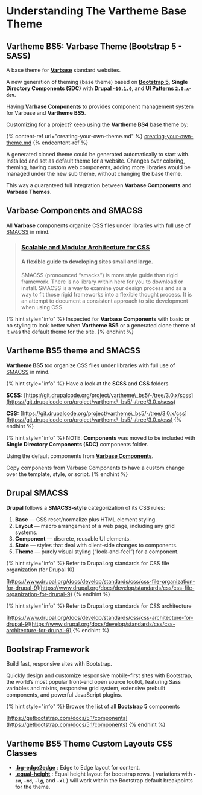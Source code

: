 # Understanding The Vartheme Base Theme

## Vartheme BS5: Varbase Theme (Bootstrap 5 - SASS)

A base theme for [**Varbase**](https://www.drupal.org/project/varbase) standard websites.

A new generation of theming (base theme) based on [**Bootstrap 5**](https://getbootstrap.com/), **Single Directory Components (SDC)** with [**Drupal `~10.1.0`**](https://www.drupal.org/project/drupal/releases/10.1.0-alpha1), and [**UI Patterns**](https://www.drupal.org/project/ui\_patterns) **`2.0.x-dev`**.

Having [**Varbase Components**](https://www.drupal.org/project/varbase\_components) to provides component management system for Varbase and **Vartheme BS5**.

Customizing for a project? keep using the **Vartheme BS4** base theme by:

{% content-ref url="creating-your-own-theme.md" %}
[creating-your-own-theme.md](creating-your-own-theme.md)
{% endcontent-ref %}

A generated cloned theme could be generated automatically to start with. Installed and set as default theme for a website. Changes over coloring, theming, having custom web components, adding more libraries would be managed under the new sub theme, without changing the base theme.

This way a guaranteed full integration between **Varbase Components** and **Varbase Themes**.

## Varbase Components and SMACSS

All **Varbase** components organize CSS files under libraries with full use of [SMACSS](http://smacss.com/book/) in mind.

> ### [Scalable and Modular Architecture for CSS](http://smacss.com/)
>
> #### A flexible guide to developing sites small and large.
>
> SMACSS (pronounced “smacks”) is more style guide than rigid framework. There is no library within here for you to download or install. SMACSS is a way to examine your design process and as a way to fit those rigid frameworks into a flexible thought process. It is an attempt to document a consistent approach to site development when using CSS.

{% hint style="info" %}
Inspected for **Varbase Components** with basic or no styling to look better when **Vartheme BS5** or a generated clone theme of it was the default theme for the site.
{% endhint %}

## Vartheme BS5 theme and SMACSS

**Vartheme BS5** too organize CSS files under libraries with full use of [SMACSS](http://smacss.com/book/) in mind.

{% hint style="info" %}
Have a look at the **SCSS** and **CSS** folders

**SCSS:** [https://git.drupalcode.org/project/vartheme\_bs5/-/tree/3.0.x/scss](https://git.drupalcode.org/project/vartheme\_bs5/-/tree/3.0.x/scss)

**CSS:** [https://git.drupalcode.org/project/vartheme\_bs5/-/tree/3.0.x/css](https://git.drupalcode.org/project/vartheme\_bs5/-/tree/3.0.x/css)
{% endhint %}

{% hint style="info" %}
NOTE: **Components** was moved to be included with **Single Directory Components (SDC)** components folder.

Using the default components from [**Varbase Components**](https://www.drupal.org/project/varbase\_components).

Copy components from Varbase Components to have a custom change over the template, style, or script.
{% endhint %}



## Drupal SMACSS

**Drupal** follows a **SMACSS-style** categorization of its CSS rules:

1. **Base** — CSS reset/normalize plus HTML element styling.
2. **Layout** — macro arrangement of a web page, including any grid systems.
3. **Component** — discrete, reusable UI elements.
4. **State** — styles that deal with client-side changes to components.
5. **Theme** — purely visual styling (“look-and-feel”) for a component.



{% hint style="info" %}
Refer to Drupal.org standards for CSS file organization (for Drupal 10)

[https://www.drupal.org/docs/develop/standards/css/css-file-organization-for-drupal-9](https://www.drupal.org/docs/develop/standards/css/css-file-organization-for-drupal-9)
{% endhint %}

{% hint style="info" %}
Refer to Drupal.org standards for CSS architecture

[https://www.drupal.org/docs/develop/standards/css/css-architecture-for-drupal-9](https://www.drupal.org/docs/develop/standards/css/css-architecture-for-drupal-9)
{% endhint %}

## Bootstrap Framework

Build fast, responsive sites with Bootstrap.

Quickly design and customize responsive mobile-first sites with Bootstrap, the world’s most popular front-end open source toolkit, featuring Sass variables and mixins, responsive grid system, extensive prebuilt components, and powerful JavaScript plugins.

{% hint style="info" %}
Browse the list of all **Bootstrap 5** components

[https://getbootstrap.com/docs/5.1/components](https://getbootstrap.com/docs/5.1/components)
{% endhint %}



## Vartheme BS5 Theme Custom Layouts CSS Classes

* [**.bg-edge2edge**](https://git.drupalcode.org/project/vartheme\_bs5/-/blob/3.0.x/scss/layout/edge2edge.layout.scss) : Edge to Edge layout for content.
* [**.equal-height**](https://git.drupalcode.org/project/vartheme\_bs5/-/blob/3.0.x/scss/layout/equal-height.layout.scss) : Equal height layout for bootstrap rows. ( variations with _**`-sm`**_, **`-md`**, **`-lg`**, and **`-xl`** ) will work within the Bootstrap default breakpoints for the theme.
